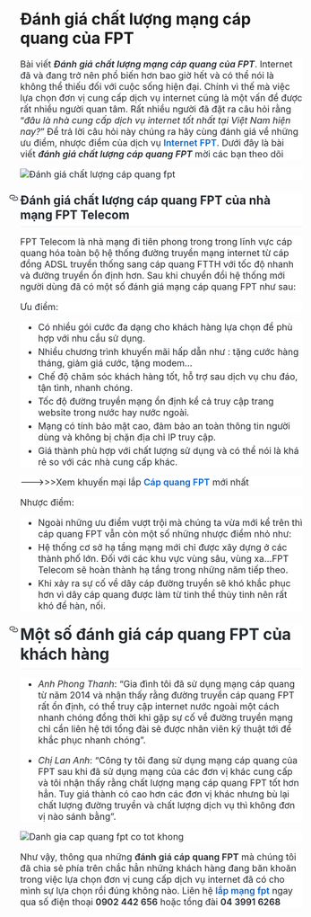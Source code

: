 <h1>Đánh giá chất lượng mạng cáp quang của FPT</h1>
<div style="background-color: white; box-sizing: border-box; color: #24292e; font-family: -apple-system, BlinkMacSystemFont, &quot;Segoe UI&quot;, Helvetica, Arial, sans-serif, &quot;Apple Color Emoji&quot;, &quot;Segoe UI Emoji&quot;, &quot;Segoe UI Symbol&quot;; font-size: 16px; margin-bottom: 16px;">
Bài viết&nbsp;<em style="box-sizing: border-box;"><span style="box-sizing: border-box; font-weight: 600;">Đánh giá chất lượng mạng cáp quang của FPT</span></em>. Internet đã và đang trở nên phổ biến hơn bao giờ hết và có thể nói là không thể thiếu đối với cuộc sống hiện đại. Chính vì thế mà việc lựa chọn đơn vị cung cấp dịch vụ internet cũng là một vấn đề được rất nhiều người quan tâm. Rất nhiều người đã đặt ra câu hỏi rằng “<em style="box-sizing: border-box;">đâu là nhà cung cấp dịch vụ internet tốt nhất tại Việt Nam hiện nay?</em>” Để trả lời câu hỏi này chúng ra hãy cùng đánh giá về những ưu điểm, nhược điểm của dịch vụ&nbsp;<span style="box-sizing: border-box; font-weight: 600;"><a href="https://fpttelecom.com/dang-ky-lap-dat-internet-fpt/" style="background-color: transparent; box-sizing: border-box; color: #0366d6; text-decoration-line: none;">Internet FPT</a></span>. Dưới đây là bài viết&nbsp;<em style="box-sizing: border-box;"><span style="box-sizing: border-box; font-weight: 600;">đánh giá chất lượng cáp quang FPT</span></em>&nbsp;mời các bạn theo dõi</div>
<div style="background-color: white; box-sizing: border-box; color: #24292e; font-family: -apple-system, BlinkMacSystemFont, &quot;Segoe UI&quot;, Helvetica, Arial, sans-serif, &quot;Apple Color Emoji&quot;, &quot;Segoe UI Emoji&quot;, &quot;Segoe UI Symbol&quot;; font-size: 16px; margin-bottom: 16px;">
<img alt="Đánh giá chất lượng cáp quang fpt" data-canonical-src="https://s-media-cache-ak0.pinimg.com/564x/fa/f7/05/faf7058627dab8a4c3f69ff62103150d.jpg" src="https://camo.githubusercontent.com/914d5d93bbf2c1795b4470103747250bae9e6fcd/68747470733a2f2f732d6d656469612d63616368652d616b302e70696e696d672e636f6d2f353634782f66612f66372f30352f66616637303538363237646162386134633366363966663632313033313530642e6a7067" style="border-style: none; box-sizing: content-box; max-width: 100%;" /></div>
<h2 style="background-color: white; border-bottom: 1px solid rgb(234, 236, 239); box-sizing: border-box; color: #24292e; font-family: -apple-system, BlinkMacSystemFont, &quot;Segoe UI&quot;, Helvetica, Arial, sans-serif, &quot;Apple Color Emoji&quot;, &quot;Segoe UI Emoji&quot;, &quot;Segoe UI Symbol&quot;; line-height: 1.25; margin-bottom: 16px; margin-top: 24px; padding-bottom: 0.3em;">
<a aria-hidden="true" class="anchor" href="https://github.com/capquangfpt/internet/wiki/%C4%90%C3%A1nh-gi%C3%A1-ch%E1%BA%A5t-l%C6%B0%E1%BB%A3ng-m%E1%BA%A1ng-c%C3%A1p-quang-c%E1%BB%A7a-FPT#%C4%90%C3%A1nh-gi%C3%A1-ch%E1%BA%A5t-l%C6%B0%E1%BB%A3ng-c%C3%A1p-quang-fpt-c%E1%BB%A7a-nh%C3%A0-m%E1%BA%A1ng-fpt-telecom" id="user-content-Đánh-giá-chất-lượng-cáp-quang-fpt-của-nhà-mạng-fpt-telecom" style="background-color: transparent; box-sizing: border-box; color: #0366d6; float: left; line-height: 1; margin-left: -20px; padding-right: 4px; text-decoration-line: none;"><svg aria-hidden="true" class="octicon octicon-link" height="16" version="1.1" viewbox="0 0 16 16" width="16"><path d="M4 9h1v1H4c-1.5 0-3-1.69-3-3.5S2.55 3 4 3h4c1.45 0 3 1.69 3 3.5 0 1.41-.91 2.72-2 3.25V8.59c.58-.45 1-1.27 1-2.09C10 5.22 8.98 4 8 4H4c-.98 0-2 1.22-2 2.5S3 9 4 9zm9-3h-1v1h1c1 0 2 1.22 2 2.5S13.98 12 13 12H9c-.98 0-2-1.22-2-2.5 0-.83.42-1.64 1-2.09V6.25c-1.09.53-2 1.84-2 3.25C6 11.31 7.55 13 9 13h4c1.45 0 3-1.69 3-3.5S14.5 6 13 6z" fill-rule="evenodd"></path></svg></a>Đánh giá chất lượng cáp quang FPT của nhà mạng FPT Telecom</h2>
<div style="background-color: white; box-sizing: border-box; color: #24292e; font-family: -apple-system, BlinkMacSystemFont, &quot;Segoe UI&quot;, Helvetica, Arial, sans-serif, &quot;Apple Color Emoji&quot;, &quot;Segoe UI Emoji&quot;, &quot;Segoe UI Symbol&quot;; font-size: 16px; margin-bottom: 16px;">
FPT Telecom là nhà mạng đi tiên phong trong trong lĩnh vực cáp quang hóa toàn bộ hệ thống đường truyền mạng internet từ cáp đồng ADSL truyền thống sang cáp quang FTTH với tốc độ nhanh và đường truyền ổn định hơn. Sau khi chuyển đổi hệ thống mới người dùng đã có một số đánh giá mạng cáp quang FPT như sau:</div>
<div style="background-color: white; box-sizing: border-box; color: #24292e; font-family: -apple-system, BlinkMacSystemFont, &quot;Segoe UI&quot;, Helvetica, Arial, sans-serif, &quot;Apple Color Emoji&quot;, &quot;Segoe UI Emoji&quot;, &quot;Segoe UI Symbol&quot;; font-size: 16px; margin-bottom: 16px;">
Ưu điểm:</div>
<ul style="background-color: white; box-sizing: border-box; color: #24292e; font-family: -apple-system, BlinkMacSystemFont, &quot;Segoe UI&quot;, Helvetica, Arial, sans-serif, &quot;Apple Color Emoji&quot;, &quot;Segoe UI Emoji&quot;, &quot;Segoe UI Symbol&quot;; font-size: 16px; margin-bottom: 16px; margin-top: 0px; padding-left: 2em;">
<li style="box-sizing: border-box;">Có nhiều gói cước đa dạng cho khách hàng lựa chọn để phù hợp với nhu cầu sử dụng.</li>
<li style="box-sizing: border-box; margin-top: 0.25em;">Nhiều chương trình khuyến mãi hấp dẫn như : tặng cước hàng tháng, giảm giá cước, tặng modem…</li>
<li style="box-sizing: border-box; margin-top: 0.25em;">Chế độ chăm sóc khách hàng tốt, hỗ trợ sau dịch vụ chu đáo, tận tình, nhanh chóng.</li>
<li style="box-sizing: border-box; margin-top: 0.25em;">Tốc độ đường truyền mạng ổn định kể cả truy cập trang website trong nước hay nước ngoài.</li>
<li style="box-sizing: border-box; margin-top: 0.25em;">Mạng có tính bảo mật cao, đảm bảo an toàn thông tin người dùng và không bị chặn địa chỉ IP truy cập.</li>
<li style="box-sizing: border-box; margin-top: 0.25em;">Giá thành phù hợp với chất lượng sử dụng và có thể nói là khá rẻ so với các nhà cung cấp khác.</li>
</ul>
<div style="background-color: white; box-sizing: border-box; color: #24292e; font-family: -apple-system, BlinkMacSystemFont, &quot;Segoe UI&quot;, Helvetica, Arial, sans-serif, &quot;Apple Color Emoji&quot;, &quot;Segoe UI Emoji&quot;, &quot;Segoe UI Symbol&quot;; font-size: 16px; margin-bottom: 16px;">
---&gt;&gt;&gt;Xem khuyến mại lắp&nbsp;<span style="box-sizing: border-box; font-weight: 600;"><a href="https://fpttelecom.com/lap-dat-cap-quang-fpt/" style="background-color: transparent; box-sizing: border-box; color: #0366d6; text-decoration-line: none;">Cáp quang FPT</a></span>&nbsp;mới nhất</div>
<div style="background-color: white; box-sizing: border-box; color: #24292e; font-family: -apple-system, BlinkMacSystemFont, &quot;Segoe UI&quot;, Helvetica, Arial, sans-serif, &quot;Apple Color Emoji&quot;, &quot;Segoe UI Emoji&quot;, &quot;Segoe UI Symbol&quot;; font-size: 16px; margin-bottom: 16px;">
Nhược điểm:</div>
<ul style="background-color: white; box-sizing: border-box; color: #24292e; font-family: -apple-system, BlinkMacSystemFont, &quot;Segoe UI&quot;, Helvetica, Arial, sans-serif, &quot;Apple Color Emoji&quot;, &quot;Segoe UI Emoji&quot;, &quot;Segoe UI Symbol&quot;; font-size: 16px; margin-bottom: 16px; margin-top: 0px; padding-left: 2em;">
<li style="box-sizing: border-box;">Ngoài những ưu điểm vượt trội mà chúng ta vừa mới kể trên thì cáp quang FPT vẫn còn một số những nhược điểm nhỏ như:</li>
<li style="box-sizing: border-box; margin-top: 0.25em;">Hệ thống cơ sở hạ tầng mạng mới chỉ được xây dựng ở các thành phố lớn. Đối với các khu vực vùng sâu, vùng xa…FPT Telecom sẽ hoàn thành hạ tầng trong những năm tiếp theo.</li>
<li style="box-sizing: border-box; margin-top: 0.25em;">Khi xảy ra sự cố về dây cáp đường truyền sẽ khó khắc phục hơn vì dây cáp quang được làm từ tinh thể thủy tinh nên rất khó để hàn, nối.</li>
</ul>
<h1 style="background-color: white; border-bottom: 1px solid rgb(234, 236, 239); box-sizing: border-box; color: #24292e; font-family: -apple-system, BlinkMacSystemFont, &quot;Segoe UI&quot;, Helvetica, Arial, sans-serif, &quot;Apple Color Emoji&quot;, &quot;Segoe UI Emoji&quot;, &quot;Segoe UI Symbol&quot;; line-height: 1.25; margin: 24px 0px 16px; padding-bottom: 0.3em;">
<a aria-hidden="true" class="anchor" href="https://github.com/capquangfpt/internet/wiki/%C4%90%C3%A1nh-gi%C3%A1-ch%E1%BA%A5t-l%C6%B0%E1%BB%A3ng-m%E1%BA%A1ng-c%C3%A1p-quang-c%E1%BB%A7a-FPT#m%E1%BB%99t-s%E1%BB%91-%C4%91%C3%A1nh-gi%C3%A1-c%C3%A1p-quang-fpt-c%E1%BB%A7a-kh%C3%A1ch-h%C3%A0ng" id="user-content-một-số-đánh-giá-cáp-quang-fpt-của-khách-hàng" style="background-color: transparent; box-sizing: border-box; color: #0366d6; float: left; line-height: 1; margin-left: -20px; padding-right: 4px; text-decoration-line: none;"><svg aria-hidden="true" class="octicon octicon-link" height="16" version="1.1" viewbox="0 0 16 16" width="16"><path d="M4 9h1v1H4c-1.5 0-3-1.69-3-3.5S2.55 3 4 3h4c1.45 0 3 1.69 3 3.5 0 1.41-.91 2.72-2 3.25V8.59c.58-.45 1-1.27 1-2.09C10 5.22 8.98 4 8 4H4c-.98 0-2 1.22-2 2.5S3 9 4 9zm9-3h-1v1h1c1 0 2 1.22 2 2.5S13.98 12 13 12H9c-.98 0-2-1.22-2-2.5 0-.83.42-1.64 1-2.09V6.25c-1.09.53-2 1.84-2 3.25C6 11.31 7.55 13 9 13h4c1.45 0 3-1.69 3-3.5S14.5 6 13 6z" fill-rule="evenodd"></path></svg></a>Một số đánh giá cáp quang FPT của khách hàng</h1>
<ul style="background-color: white; box-sizing: border-box; color: #24292e; font-family: -apple-system, BlinkMacSystemFont, &quot;Segoe UI&quot;, Helvetica, Arial, sans-serif, &quot;Apple Color Emoji&quot;, &quot;Segoe UI Emoji&quot;, &quot;Segoe UI Symbol&quot;; font-size: 16px; margin-bottom: 16px; margin-top: 0px; padding-left: 2em;">
<li style="box-sizing: border-box;"><div style="box-sizing: border-box; margin-bottom: 16px; margin-top: 16px;">
<em style="box-sizing: border-box;">Anh Phong Thanh</em>: “Gia đình tôi đã sử dụng mạng cáp quang từ năm 2014 và nhận thấy rằng đường truyền cáp quang FPT rất ổn định, có thể truy cập internet nước ngoài một cách nhanh chóng đồng thời khi gặp sự cố về đường truyền mạng chỉ cần liên hệ tới tổng đài sẽ được nhân viên kỹ thuật tới để khắc phục nhanh chóng”.</div>
</li>
<li style="box-sizing: border-box; margin-top: 0.25em;"><div style="box-sizing: border-box; margin-bottom: 16px; margin-top: 16px;">
<em style="box-sizing: border-box;">Chị Lan Anh</em>: “Công ty tôi đang sử dụng mạng cáp quang của FPT sau khi đã sử dụng mạng của các đơn vị khác cung cấp và tôi nhận thấy rằng chất lượng mạng cáp quang FPT tốt hơn hẳn. Tuy giá thành có cao hơn các đơn vị khác nhưng bù lại chất lượng đường truyền và chất lượng dịch vụ thì không đơn vị nào sánh bằng”.</div>
</li>
</ul>
<div style="background-color: white; box-sizing: border-box; color: #24292e; font-family: -apple-system, BlinkMacSystemFont, &quot;Segoe UI&quot;, Helvetica, Arial, sans-serif, &quot;Apple Color Emoji&quot;, &quot;Segoe UI Emoji&quot;, &quot;Segoe UI Symbol&quot;; font-size: 16px; margin-bottom: 16px;">
<img alt="Danh gia cap quang fpt co tot khong" data-canonical-src="https://s-media-cache-ak0.pinimg.com/originals/fe/80/85/fe80850445f3c83f2c62867efd0e9523.png" src="https://camo.githubusercontent.com/b97efb6e36eb2845c3f85d723579aa9ebf884191/68747470733a2f2f732d6d656469612d63616368652d616b302e70696e696d672e636f6d2f6f726967696e616c732f66652f38302f38352f66653830383530343435663363383366326336323836376566643065393532332e706e67" style="border-style: none; box-sizing: content-box; max-width: 100%;" /></div>
<div style="background-color: white; box-sizing: border-box; color: #24292e; font-family: -apple-system, BlinkMacSystemFont, &quot;Segoe UI&quot;, Helvetica, Arial, sans-serif, &quot;Apple Color Emoji&quot;, &quot;Segoe UI Emoji&quot;, &quot;Segoe UI Symbol&quot;; font-size: 16px;">
Như vậy, thông qua những&nbsp;<span style="box-sizing: border-box; font-weight: 600;">đánh giá cáp quang FPT</span>&nbsp;mà chúng tôi đã chia sẻ phía trên chắc hẳn những khách hàng đang băn khoăn trong việc lựa chọn đơn vị cung cấp dịch vụ internet đã có cho mình sự lựa chọn rồi đúng không nào. Liên hệ&nbsp;<span style="box-sizing: border-box; font-weight: 600;"><a href="https://fpttelecom.com/khuyen-mai-lap-mang-fpt/" style="background-color: transparent; box-sizing: border-box; color: #0366d6; text-decoration-line: none;">lắp mạng fpt</a></span>&nbsp;ngay qua số điện thoại&nbsp;<span style="box-sizing: border-box; font-weight: 600;">0902 442 656</span>&nbsp;hoặc tổng đài&nbsp;<span style="box-sizing: border-box; font-weight: 600;">04 3991 6268</span></div>
